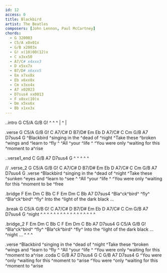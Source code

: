 ```yaml
---
id: 12
access: 0
title: Blackbird
artist: The Beatles
composers: [John Lennon, Paul McCartney]
chords:
  - G 320003
  - C5/A x0x01x
  - G/B x2003x
  - G! x(10)00(12)x
  - C x3xx50
  - A7/C# x4xxx3
  - D x5xx7x
  - B7/D# x6xxx5
  - Em x7xx8x
  - Eb x6xx8x
  - Cm x3xx4x
  - A7 x02023
  - D7sus4 xx0013
  - F x8xx(10)x
  - Dm x5xx6x
  - Bb x1xx3x
---
```

..intro G C5/A G/B G!
^ ^ ^ | ^ |
 
.verse G C5/A G/B G! C A7/C# D B7/D# Em Eb D A7/C# C Cm G/B A7 D7sus4 G
^Blackbird ^singing in the ^dead of ^night 
^Take these ^broken ^wings and ^learn to ^fly ^ 
^All ^your ^life ^ 
^You were only ^waiting for this ^moment to a^rise 

..verse1_end  C G/B A7 D7sus4 G
^ ^ ^ ^ ^

// .verse_2 G C5/A G/B G! C A7/C# D B7/D# Em Eb D A7/C# C Cm G/B A7 D7sus4 G
.verse
^Blackbird ^singing in the ^dead of ^night 
^Take these ^sunken ^eyes and ^learn to ^see ^ 
^All ^your ^life ^ 
^You were only ^waiting for this ^moment to be ^free 

.bridge F Em Dm C Bb C F Em Dm C Bb A7 D7sus4
^Bla^ck^bird^ ^fly^   ^Bla^ck^bird^ ^fly^
Into the ^light of the dark black ...

.break  G C5/A G/B G! C A7/C# D B7/D# Em Eb D A7/C# C Cm G/B A7 D7sus4 G
^night ^ ^ ^   ^ ^ ^ ^  ^ ^  ^ ^ ^  ^  ^  ^  ^  ^ 

.bridge_2 F Em Dm C Bb C F Em Dm C Bb A7 D7sus4 G C5/A G/B G!
^Bla^ck^bird^ ^fly^   ^Bla^ck^bird^ ^fly^ 
Into the ^light of the dark black ...
^night ... ^ ^ ^ 

.verse
^Blackbird ^singing in the ^dead of ^night 
^Take these ^broken ^wings and ^learn to ^fly ^ 
^All ^your ^life ^
^You were only ^waiting for this ^moment to a^rise 
.coda C G/B A7 D7sus4 G C G/B A7 D7sus4 G
^You were ^only ^waiting for this ^moment to ^arise 
^You were ^only ^waiting for this ^moment to ^arise 